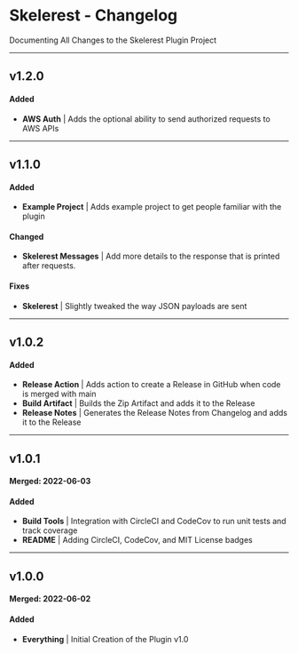 # Skelerest - Changelog
Documenting All Changes to the Skelerest Plugin Project

---

## v1.2.0
#### Added
- **AWS Auth** | Adds the optional ability to send authorized requests to AWS APIs

---

## v1.1.0
#### Added
- **Example Project** | Adds example project to get people familiar with the plugin
#### Changed
- **Skelerest Messages** | Add more details to the response that is printed after requests.
#### Fixes
- **Skelerest** | Slightly tweaked the way JSON payloads are sent

---

## v1.0.2
#### Added
- **Release Action** | Adds action to create a Release in GitHub when code is merged with main
- **Build Artifact** | Builds the Zip Artifact and adds it to the Release
- **Release Notes** | Generates the Release Notes from Changelog and adds it to the Release

---

## v1.0.1
#### Merged: 2022-06-03
#### Added
- **Build Tools** | Integration with CircleCI and CodeCov to run unit tests and track coverage
- **README** | Adding CircleCI, CodeCov, and MIT License badges

---

## v1.0.0
#### Merged: 2022-06-02
#### Added
- **Everything** | Initial Creation of the Plugin v1.0
